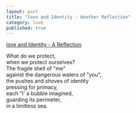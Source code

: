 ```yaml
---
layout: post
title: "love and Identity - Another Reflection"
category: love
published: true
---
```


[love and Identity - A Reflection]({{site.base.url}}/love/2014/01/29/love-and-identity-a-reflection/)

What do we protect,  
when we protect ourselves?  
The fragile shell of "me"  
against the dangerous waters of "you",  
the pushes and shoves of identity  
pressing for primacy,  
each "I' a bubble imagined,  
guarding its perimeter,  
in a limitless sea.